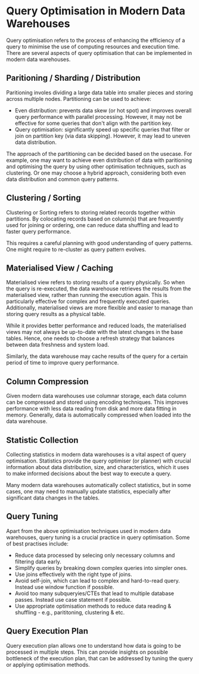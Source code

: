 # Query Optimisation in Modern Data Warehouses
Query optimisation refers to the process of enhancing the efficiency of a query to minimise the use of computing resources and execution time.
There are several aspects of query optimisation that can be implemented in modern data warehouses.

## Paritioning / Sharding / Distribution
Paritioning involes dividing a large data table into smaller pieces and storing across multiple nodes. Partitioning can be used to achieve:
- Even distribution: prevents data skew (or hot spot) and improves overall query performance with parallel processing. However, it may not be effective for some queries that don't align with the partition key.
- Query optimisation: significantly speed up specific queries that filter or join on partition key (via data skipping). However, it may lead to uneven data distribution.

The approach of the partitioning can be decided based on the usecase. For example, one may want to achieve even distribution of data with paritioning and optimising
the query by using other optimisation techniques, such as clustering. Or one may choose a hybrid approach, considering both even data distribution and common query patterns.

## Clustering / Sorting
Clustering or Sorting refers to storing related records together within partitions. By colocating records based on column(s) that are frequently used for joining or ordering,
one can reduce data shuffling and lead to faster query performance. 

This requires a careful planning with good understanding of query patterns. One might require to re-cluster as query pattern evolves.

## Materialised View / Caching
Materialised view refers to storing results of a query physically. So when the query is re-executed, the data warehouse retrieves the results from the materialised view, rather
than running the execution again. This is particularly effective for complex and frequently executed queries. Additionally, materialised views are more flexible and 
easier to manage than storing query results as a physical table.

While it provides better performance and reduced loads, the materialised views may not always be up-to-date with the latest changes in the base tables.
Hence, one needs to choose a refresh strategy that balances between data freshness and system load.

Similarly, the data warehouse may cache results of the query for a certain period of time to improve query performance.

## Column Compression
Given modern data warehouses use columnar storage, each data column can be compressed and stored using encoding techniques.
This improves performance with less data reading from disk and more data fitting in memory. Generally, data is automatically compressed when loaded into the data warehouse.

## Statistic Collection
Collecting statistics in modern data warehouses is a vital aspect of query optimisation. 
Statistics provide the query optimiser (or planner) with crucial information about data distribution, size, and characteristics, which it uses to make informed 
decisions about the best way to execute a query. 

Many modern data warehouses automatically collect statistics, but in some cases, one may need to manually update statistics, especially after significant data changes in the tables.

## Query Tuning
Apart from the above optimisation techniques used in modern data warehouses, query tuning is a crucial practice in query optimisation. Some of best practises include:
- Reduce data processed by selecing only necessary columns and filtering data early.
- Simplify queries by breaking down complex queries into simpler ones.
- Use joins effectively with the right type of joins.
- Avoid self-join, which can lead to complex and hard-to-read query. Instead use window function if possible.
- Avoid too many subqueryies/CTEs that lead to multiple database passes. Instead use case statement if possible.
- Use appropriate optimisation methods to reduce data reading & shuffling - e.g., parititoning, clustering & etc.

## Query Execution Plan
Query execution plan allows one to understand how data is going to be processed in multiple steps. This can provide insights on possible bottleneck of the execution plan,
that can be addressed by tuning the query or applying optimisation methods.
